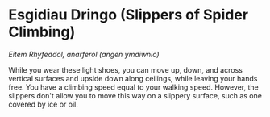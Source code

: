 # Esgidiau Dringo (Slippers of Spider Climbing)

*Eitem Rhyfeddol, anarferol (angen ymdiwnio)*

While you wear these light shoes, you can move up, down, and across vertical surfaces and upside down along ceilings, while leaving your hands free. You have a climbing speed equal to your walking speed. However, the slippers don't allow you to move this way on a slippery surface, such as one covered by ice or oil.